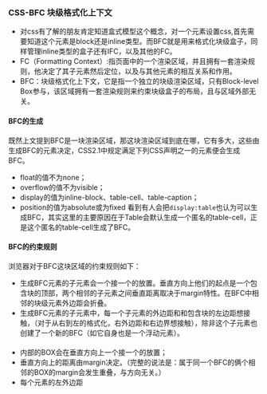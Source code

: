 ### CSS-BFC 块级格式化上下文

* 对css有了解的朋友肯定知道盒式模型这个概念，对一个元素设置css,首先需要知道这个元素是block还是inline类型。而BFC就是用来格式化块级盒子，同样管理inline类型的盒子还有IFC，以及其他的FC。
* FC（Formatting Context）:指页面中的一个渲染区域，并且拥有一套渲染规则，他决定了其子元素然后定位，以及与其他元素的相互关系和作用。
* BFC：块级格式化上下文，它是指一个独立的块级渲染区域，只有Block-level Box参与，该区域拥有一套渲染规则来约束块级盒子的布局，且与区域外部无关。

#### BFC的生成
既然上文提到BFC是一块渲染区域，那这块渲染区域到底在哪，它有多大，这些由生成BFC的元素决定，CSS2.1中规定满足下列CSS声明之一的元素便会生成BFC。
* float的值不为none；
* overflow的值不为visible；
* display的值为inline-block、table-cell、table-caption；
* position的值为absolute或为fixed
看到有人会把`display:table`也认为可以生成BFC，其实这里的主要原因在于Table会默认生成一个匿名的table-cell，正是这个匿名的table-cell生成了BFC。

#### BFC的约束规则
浏览器对于BFC这块区域的约束规则如下：
* 生成BFC元素的子元素会一个接一个的放置。垂直方向上他们的起点是一个包含块的顶部，两个相邻的子元素之间垂直距离取决于margin特性。在BFC中相邻的块级元素外边距会折叠。
* 生成BFC元素的子元素中，每一个子元素的外边距和和包含块的左边距想接触，（对于从右到左的格式化，右外边距和右边界想接触），除非这个子元素也创建了一个新的BFC（如它自身也是一个浮动元素）。

#### 
* 内部的BOX会在垂直方向上一个接一个的放置；
* 垂直方向上的距离由margin决定。（完整的说法是：属于同一个BFC的俩个相邻的BOX的margin会发生重叠，与方向无关。）
* 每个元素的左外边距